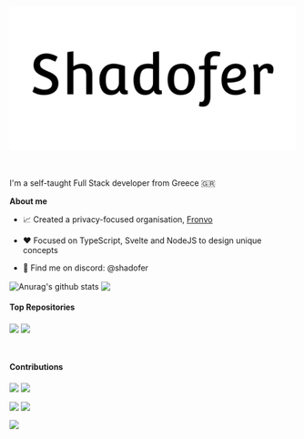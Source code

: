 <a href='https://shadofer.github.io'>
    <p align='center'>
        <picture>
            <source media="(prefers-color-scheme: dark)" srcset="https://raw.githubusercontent.com/Shadofer/Shadofer/main/.github/assets/shadofer-banner-white.svg">
            <img alt="Shadofer logo" src="https://raw.githubusercontent.com/Shadofer/Shadofer/main/.github/assets/shadofer-banner-dark.svg">
        </picture>
    </p>
</a>

<div>

<br />

I'm a self-taught Full Stack developer from Greece 🇬🇷

**About me**

- 📈 Created a privacy-focused organisation, [Fronvo](https://fronvo.com)

- ❤️ Focused on TypeScript, Svelte and NodeJS to design unique concepts

- 💬 Find me on discord: @shadofer

<img align="center" src="https://github-readme-stats.vercel.app/api?username=shadofer&show_icons=true&include_all_commits=true&hide_border=true" alt="Anurag's github stats" /> <img align="center" src="https://github-readme-stats.vercel.app/api/top-langs/?username=shadofer&layout=compact&hide_border=true" />

#### Top Repositories

<img align="center" src="https://github-readme-stats.vercel.app/api/pin/?username=fronvo&repo=site" /> <img align="center" src="https://github-readme-stats.vercel.app/api/pin/?username=fronvo&repo=server" />

<br />

#### Contributions

<img align="center" src="https://github-readme-stats.vercel.app/api/pin/?username=shiryel&repo=saos" /> <img align="center" src="https://github-readme-stats.vercel.app/api/pin/?username=pincer-org&repo=pincer" />

<img align="center" src="https://github-readme-stats.vercel.app/api/pin/?username=dogegarden&repo=dogehouse.py" /> <img align="center" src="https://github-readme-stats.vercel.app/api/pin/?username=linuxmint&repo=mintwelcome" />

  <img align="center" src="https://github-readme-stats.vercel.app/api/pin/?username=dogegarden&repo=dogehouse.py" />

<br />
<br />
